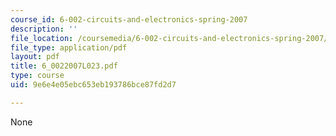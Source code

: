 ```yaml
---
course_id: 6-002-circuits-and-electronics-spring-2007
description: ''
file_location: /coursemedia/6-002-circuits-and-electronics-spring-2007/9e6e4e05ebc653eb193786bce87fd2d7_6_0022007L023.pdf
file_type: application/pdf
layout: pdf
title: 6_0022007L023.pdf
type: course
uid: 9e6e4e05ebc653eb193786bce87fd2d7

---
```

None